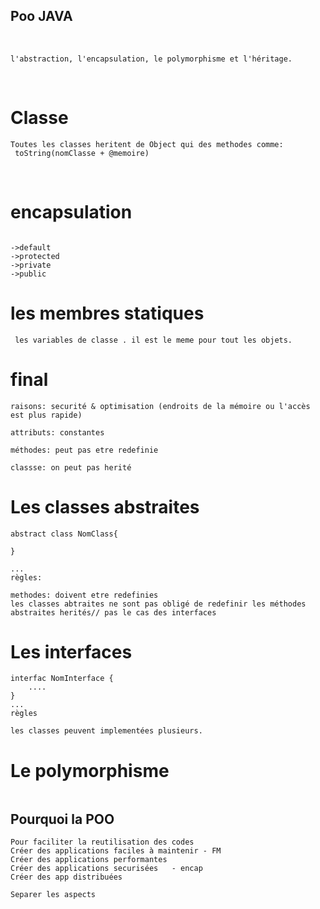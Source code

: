 ## Poo  JAVA

<br>

    l'abstraction, l'encapsulation, le polymorphisme et l'héritage.

<br>

# Classe
```
Toutes les classes heritent de Object qui des methodes comme:
 toString(nomClasse + @memoire)

```

<br>

# encapsulation

```

->default
->protected
->private 
->public

```

# les membres statiques

```
 les variables de classe . il est le meme pour tout les objets.

```


# final

```
raisons: securité & optimisation (endroits de la mémoire ou l'accès est plus rapide)

attributs: constantes

méthodes: peut pas etre redefinie 

classse: on peut pas herité

```

# Les classes abstraites

```
abstract class NomClass{

}

...
règles:

methodes: doivent etre redefinies
les classes abtraites ne sont pas obligé de redefinir les méthodes abstraites herités// pas le cas des interfaces

```


# Les interfaces 

```
interfac NomInterface {
    ....
}
...
règles

les classes peuvent implementées plusieurs.

```


# Le polymorphisme

```

```


## Pourquoi la POO

```
Pour faciliter la reutilisation des codes
Créer des applications faciles à maintenir - FM 
Créer des applications performantes
Créer des applications securisées   - encap
Créer des app distribuées

Separer les aspects 

```
